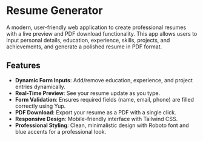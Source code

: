 # Resume Generator

A modern, user-friendly web application to create professional resumes with a live preview and PDF download functionality. 
This app allows users to input personal details, education, experience, skills, projects, and achievements, and generate a polished resume in PDF format.

## Features

- **Dynamic Form Inputs**: Add/remove education, experience, and project entries dynamically.
- **Real-Time Preview**: See your resume update as you type.
- **Form Validation**: Ensures required fields (name, email, phone) are filled correctly using Yup.
- **PDF Download**: Export your resume as a PDF with a single click.
- **Responsive Design**: Mobile-friendly interface with Tailwind CSS.
- **Professional Styling**: Clean, minimalistic design with Roboto font and blue accents for a professional look.

